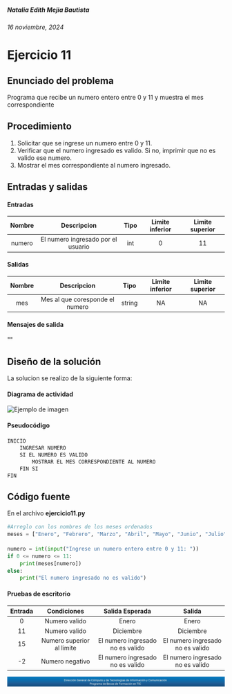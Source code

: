 ##### Natalia Edith Mejia Bautista 
###### 16 noviembre, 2024

# Ejercicio 11

## Enunciado del problema
Programa que recibe un numero entero entre 0 y 11 y muestra el mes correspondiente

## Procedimiento 
1. Solicitar que se ingrese un numero entre 0 y 11.
2. Verificar que el numero ingresado es valido. Si no, imprimir que no es valido ese numero.
3. Mostrar el mes correspondiente al numero ingresado. 


## Entradas y salidas
#### Entradas
| Nombre  | Descripcion  | Tipo | Limite inferior | Limite superior |
|:-------------:|:---------------:| :-------------:|:---------:|:---------:|
| numero | El numero ingresado por el usuario | int | 0 | 11 |

#### Salidas
| Nombre  | Descripcion  | Tipo | Limite inferior | Limite superior |
|:-------------:|:---------------:| :-------------:|:---------:|:---------:|
| mes | Mes al que coresponde el numero | string | NA | NA |

#### Mensajes de salida
""

## Diseño de la solución 
La solucion se realizo de la siguiente forma:

#### Diagrama de actividad
![Ejemplo de imagen](https://ejemplo.com/imagen.png)


#### Pseudocódigo
```plaintext
INICIO
    INGRESAR NUMERO
    SI EL NUMERO ES VALIDO
        MOSTRAR EL MES CORRESPONDIENTE AL NUMERO
    FIN SI
FIN
```

## Código fuente
En el archivo **ejercicio11.py**
```python
#Arreglo con los nombres de los meses ordenados
meses = ["Enero", "Febrero", "Marzo", "Abril", "Mayo", "Junio", "Julio", "Agosto", "Septiembre", "Octubre", "Noviembre", "Diciembre"]

numero = int(input("Ingrese un numero entero entre 0 y 11: "))
if 0 <= numero <= 11:
    print(meses[numero])
else:
    print("El numero ingresado no es valido")
```

#### Pruebas de escritorio
| Entrada | Condiciones | Salida Esperada | Salida |
|:-------------:|:---------------:| :-------------:|:---------:|
| 0 | Numero valido | Enero | Enero |
| 11 | Numero valido| Diciembre | Diciembre |
| 15 | Numero superior al limite | El numero ingresado no es valido | El numero ingresado no es valido |
| -2 | Numero negativo | El numero ingresado no es valido |El numero ingresado no es valido |

![footerDGTIC](/Imagenes/footerDGTIC.png)